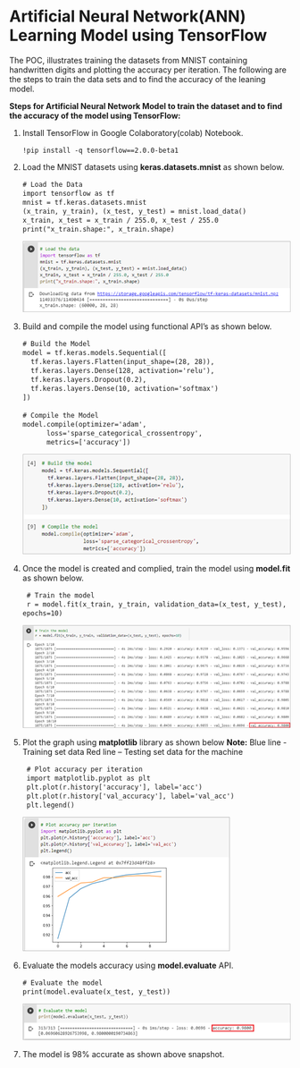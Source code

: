 
# Artificial Neural Network(ANN) Learning Model using TensorFlow


The POC, illustrates training the datasets from MNIST containing handwritten digits and plotting the accuracy per iteration. The following are the steps to train the data sets and to find the accuracy of the leaning model.


**Steps for Artificial Neural Network Model to train the dataset and to find the accuracy of the model using TensorFlow:**

1.	Install TensorFlow in Google Colaboratory(colab) Notebook.

        !pip install -q tensorflow==2.0.0-beta1

2.	Load the MNIST datasets using **keras.datasets.mnist** as shown below.

       	# Load the Data
        import tensorflow as tf
        mnist = tf.keras.datasets.mnist
        (x_train, y_train), (x_test, y_test) = mnist.load_data()
        x_train, x_test = x_train / 255.0, x_test / 255.0
        print("x_train.shape:", x_train.shape)
       
	![Alt text](https://github.com/Protontech-1803/Machine_Learning/blob/master/TensorFlow/TensorFlow_PNG/LoadData.png)
 
3.	Build and compile the model using functional API’s as shown below.

        # Build the Model
        model = tf.keras.models.Sequential([
          tf.keras.layers.Flatten(input_shape=(28, 28)),
          tf.keras.layers.Dense(128, activation='relu'),
          tf.keras.layers.Dropout(0.2),
          tf.keras.layers.Dense(10, activation='softmax')
        ])

        # Compile the Model
        model.compile(optimizer='adam',
              loss='sparse_categorical_crossentropy',
              metrics=['accuracy'])
	      
	![Alt text](https://github.com/Protontech-1803/Machine_Learning/blob/master/TensorFlow/TensorFlow_PNG/Build_Compile_Model.png)
 
4.	Once the model is created and complied, train the model using **model.fit** as shown below.

         # Train the model
         r = model.fit(x_train, y_train, validation_data=(x_test, y_test), epochs=10)
       
	![Alt text](https://github.com/Protontech-1803/Machine_Learning/blob/master/TensorFlow/TensorFlow_PNG/Train_Model.png)
 
5.	Plot the graph using **matplotlib** library as shown below
	**Note:** Blue line - Training set data
	Red line – Testing set data for the machine
	
         # Plot accuracy per iteration
         import matplotlib.pyplot as plt
         plt.plot(r.history['accuracy'], label='acc')
         plt.plot(r.history['val_accuracy'], label='val_acc')
         plt.legend()
       
	![Alt text](https://github.com/Protontech-1803/Machine_Learning/blob/master/TensorFlow/TensorFlow_PNG/Accuracy_Graph.png)

 
6.	Evaluate the models accuracy using **model.evaluate** API.

        # Evaluate the model
        print(model.evaluate(x_test, y_test))

	![Alt text](https://github.com/Protontech-1803/Machine_Learning/blob/master/TensorFlow/TensorFlow_PNG/Evaluate_Model.png)
 
7.	The model is 98% accurate as shown above snapshot.




